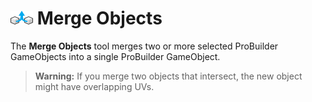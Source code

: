 # ![Merge Objects icon](images/icons/Object_Merge.png) Merge Objects

The __Merge Objects__ tool merges two or more selected ProBuilder GameObjects into a single ProBuilder GameObject. 

> **Warning:** If you merge two objects that intersect, the new object might have overlapping UVs.

